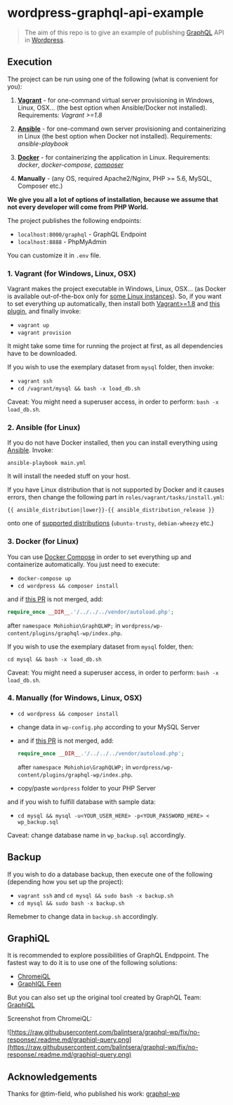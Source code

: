 # wordpress-graphql-api-example

>The aim of this repo is to give an example of publishing [GraphQL](http://graphql.org/) API in [Wordpress](https://wordpress.org/download/).

## Execution

The project can be run using one of the following (what is convenient for you):
 1. **[Vagrant](https://www.vagrantup.com/)** - for one-command virtual server provisioning in Windows, Linux, OSX... (the best option when Ansible/Docker not installed). Requirements: *Vagrant >=1.8*
 
 2. **[Ansible](https://www.ansible.com/)** - for one-command own server provisioning and containerizing in Linux (the best option when Docker not installed). Requirements: *ansible-playbook*
 
 3. **[Docker](https://www.docker.com/)** - for containerizing the application in Linux. Requirements: *docker*, *docker-compose*, *[composer](https://getcomposer.org/)*
 
 4. **Manually** - (any OS, required Apache2/Nginx, PHP >= 5.6, MySQL, Composer etc.)

**We give you all a lot of options of installation, because we assume that not every developer will come from PHP World.**

The project publishes the following endpoints:
 - `localhost:8000/graphql` - GraphQL Endpoint
 - `localhost:8888` - PhpMyAdmin

You can customize it in `.env` file.

### 1. Vagrant (for Windows, Linux, OSX)

Vagrant makes the project executable in Windows, Linux, OSX... (as Docker is available out-of-the-box only for [some Linux instances](https://docs.docker.com/engine/installation/linux/)). So, if you want to set everything up automatically, then install both [Vagrant>=1.8](https://www.vagrantup.com/) and [this plugin](https://github.com/gosuri/vagrant-env), and finally invoke:

 - `vagrant up`
 - `vagrant provision`

It might take some time for running the project at first, as all dependencies have to be downloaded.

If you wish to use the exemplary dataset from `mysql` folder, then invoke:
 - `vagrant ssh`
 - `cd /vagrant/mysql && bash -x load_db.sh`

Caveat: You might need a superuser access, in order to perform: `bash -x load_db.sh`.

### 2. Ansible (for Linux)

If you do not have Docker installed, then you can install everything using [Ansible](https://www.ansible.com/). Invoke:

`ansible-playbook main.yml`

It will install the needed stuff on your host.

If you have Linux distribution that is not supported by Docker and it causes errors, then change the following part in `roles/vagrant/tasks/install.yml`:

`{{ ansible_distribution|lower}}-{{ ansible_distribution_release }}`

onto one of [supported distributions](https://docs.docker.com/engine/installation/linux/) (`ubuntu-trusty`, `debian-wheezy` etc.)

### 3. Docker (for Linux)

You can use [Docker Compose](https://docs.docker.com/compose/) in order to set everything up and containerize automatically. You just need to execute:

 - `docker-compose up`
 - `cd wordpress && composer install`

and if [this PR](https://github.com/tim-field/graphql-wp/pull/9) is not merged, add:
 ```php
 require_once __DIR__.'/../../../vendor/autoload.php';
 ```
after `namespace Mohiohio\GraphQLWP;` in `wordpress/wp-content/plugins/graphql-wp/index.php`.

If you wish to use the exemplary dataset from `mysql` folder, then:

`cd mysql && bash -x load_db.sh`

Caveat: You might need a superuser access, in order to perform: `bash -x load_db.sh`.

### 4. Manually (for Windows, Linux, OSX)

 - `cd wordpress && composer install`
 - change data in `wp-config.php` according to your MySQL Server
 - and if [this PR](https://github.com/tim-field/graphql-wp/pull/9) is not merged, add:
 
    ```php
    require_once __DIR__.'/../../../vendor/autoload.php';
    ```
    
   after `namespace Mohiohio\GraphQLWP;` in `wordpress/wp-content/plugins/graphql-wp/index.php`.
 - copy/paste `wordpress` folder to your PHP Server

 and if you wish to fulfill database with sample data:

 - `cd mysql && mysql -u<YOUR_USER_HERE> -p<YOUR_PASSWORD_HERE> < wp_backup.sql`

 Caveat: change database name in `wp_backup.sql` accordingly.

## Backup

If you wish to do a database backup, then execute one of the following (depending how you set up the project):
 - `vagrant ssh` and `cd mysql && sudo bash -x backup.sh`
 - `cd mysql && sudo bash -x backup.sh`

Remebmer to change data in `backup.sh` accordingly.

## GraphiQL

It is recommended to explore possibilities of GraphQL Endppoint. The fastest way to do it is to use one of the following solutions:
 - [ChromeiQL](https://chrome.google.com/webstore/detail/chromeiql/fkkiamalmpiidkljmicmjfbieiclmeij)
 - [GraphIQL Feen](https://chrome.google.com/webstore/detail/graphiql-feen/mcbfdonlkfpbfdpimkjilhdneikhfklp)

But you can also set up the original tool created by GraphQL Team: [GraphiQL](https://github.com/graphql/graphiql)

Screenshot from ChromeiQL:

![https://raw.githubusercontent.com/balintsera/graphql-wp/fix/no-response/.readme.md/graphiql-query.png](https://raw.githubusercontent.com/balintsera/graphql-wp/fix/no-response/.readme.md/graphiql-query.png)

## Acknowledgements
Thanks for @tim-field, who published his work: [graphql-wp](https://github.com/tim-field/graphql-wp)
